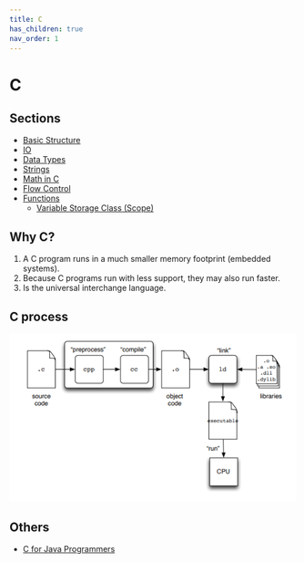 ```yaml
---
title: C
has_children: true
nav_order: 1
---
```


# C

## Sections

- [Basic Structure](./Notes/Basic-Structure.md)
- [IO](./Notes/IO.md)
- [Data Types](./Notes/Data-Types.md)
- [Strings](Notes/Strings.md)
- [Math in C](Notes/Math.md)
- [Flow Control](Notes/Flow-Control.md)
- [Functions](Notes/Functions.md)
  - [Variable Storage Class (Scope)](Notes/storage_class.md)

## Why C?

1. A C program runs in a much smaller memory footprint (embedded systems).
2. Because C programs run with less support, they may also run faster. 
3. Is the universal interchange language. 

## C process
![process](img/c_process.PNG)

## Others

- [C for Java Programmers](https://www.cs.rochester.edu/u/ferguson/csc/c/c-for-java-programmers.pdf)


